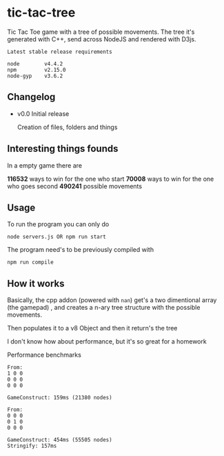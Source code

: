 # tic-tac-tree

Tic Tac Toe game with a tree of possible movements.
The tree it's generated with C++, send across NodeJS and rendered with D3js.

	Latest stable release requirements

	node		v4.4.2
	npm 		v2.15.0
	node-gyp	v3.6.2

## Changelog ##

- v0.0 Initial release

	Creation of files, folders and things

## Interesting things founds ##
In a empty game there are

**116532** ways to win for the one who start
**70008**  ways to win for the one who goes second
**490241** possible movements

## Usage ##

To run the program you can only do 

	node servers.js OR npm run start

The program need's to be previously compiled with

	npm run compile

## How it works ##

Basically, the cpp addon (powered with `nan`) get's a two dimentional array (the gamepad) , and creates a n-ary tree structure with the possible movements.

Then populates it to a v8 Object and then it return's the tree

I don't know how about performance, but it's so great for a homework

Performance benchmarks

```
From:
1 0 0
0 0 0
0 0 0

GameConstruct: 159ms (21380 nodes)
```

```
From:
0 0 0
0 1 0
0 0 0

GameConstruct: 454ms (55505 nodes)
Stringify: 157ms

```